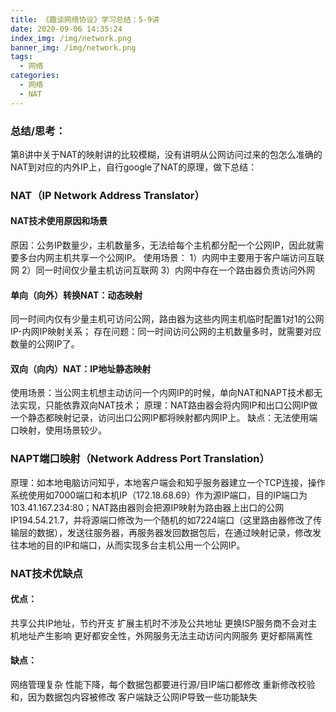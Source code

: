 ```yaml
---
title: 《趣谈网络协议》学习总结：5-9讲
date: 2020-09-06 14:35:24
index_img: /img/network.png
banner_img: /img/network.png
tags:
  - 网络
categories:
  - 网络
  - NAT
---
```

### 总结/思考：
第8讲中关于NAT的映射讲的比较模糊，没有讲明从公网访问过来的包怎么准确的NAT到对应的内外IP上，自行google了NAT的原理，做下总结：
### NAT（IP Network Address Translator）
#### NAT技术使用原因和场景
原因：公务IP数量少，主机数量多，无法给每个主机都分配一个公网IP，因此就需要多台内网主机共享一个公网IP。
使用场景：
1）内网中主要用于客户端访问互联网
2）同一时间仅少量主机访问互联网
3）内网中存在一个路由器负责访问外网
#### 单向（向外）转换NAT：动态映射
同一时间内仅有少量主机可访问公网，路由器为这些内网主机临时配置1对1的公网IP-内网IP映射关系；
存在问题：同一时间访问公网的主机数量多时，就需要对应数量的公网IP了。
#### 双向（向内）NAT：IP地址静态映射
使用场景：当公网主机想主动访问一个内网IP的时候，单向NAT和NAPT技术都无法实现，只能依靠双向NAT技术；
原理：NAT路由器会将内网IP和出口公网IP做一个静态都映射记录，访问出口公网IP都将映射都内网IP上。
缺点：无法使用端口映射，使用场景较少。


### NAPT端口映射（Network Address Port Translation）
原理：如本地电脑访问知乎，本地客户端会和知乎服务器建立一个TCP连接，操作系统使用如7000端口和本机IP（172.18.68.69）作为源IP端口，目的IP端口为103.41.167.234:80；NAT路由器则会把源IP映射为路由器上出口的公网IP194.54.21.7，并将源端口修改为一个随机的如7224端口（这里路由器修改了传输层的数据），发送往服务器，再服务器发回数据包后，在通过映射记录，修改发往本地的目的IP和端口，从而实现多台主机公用一个公网IP。

### NAT技术优缺点
#### 优点：
共享公共IP地址，节约开支
扩展主机时不涉及公共地址
更换ISP服务商不会对主机地址产生影响
更好都安全性，外网服务无法主动访问内网服务
更好都隔离性
#### 缺点：
网络管理复杂
性能下降，每个数据包都要进行源/目IP端口都修改
重新修改校验和，因为数据包内容被修改
客户端缺乏公网IP导致一些功能缺失
